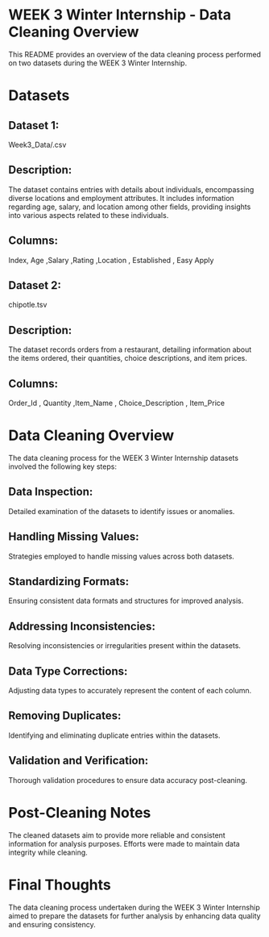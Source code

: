 # WEEK 3 Winter Internship - Data Cleaning Overview
This README provides an overview of the data cleaning process performed on two datasets during the WEEK 3 Winter Internship.

# Datasets

## Dataset 1:
Week3_Data/.csv
## Description:
The dataset contains entries with details about individuals, encompassing diverse locations and employment attributes. It includes information regarding age, salary, and location among other fields, providing insights into various aspects related to these individuals.
## Columns:
Index, Age ,Salary ,Rating ,Location , Established , Easy Apply

## Dataset 2: 
chipotle.tsv
## Description:
The dataset records orders from a restaurant, detailing information about the items ordered, their quantities, choice descriptions, and item prices.

## Columns: 
Order_Id , Quantity ,Item_Name , Choice_Description , Item_Price

# Data Cleaning Overview
The data cleaning process for the WEEK 3 Winter Internship datasets involved the following key steps:

 ## Data Inspection:
  Detailed examination of the datasets to identify issues or anomalies.
  
 ##  Handling Missing Values:
  Strategies employed to handle missing values across both datasets.
  
 ## Standardizing Formats:
  Ensuring consistent data formats and structures for improved analysis.

 ## Addressing Inconsistencies:
  Resolving inconsistencies or irregularities present within the datasets.

 ## Data Type Corrections:
  Adjusting data types to accurately represent the content of each column.
  
 ## Removing Duplicates:
  Identifying and eliminating duplicate entries within the datasets.

 ## Validation and Verification:
  Thorough validation procedures to ensure data accuracy post-cleaning.

  
# Post-Cleaning Notes
The cleaned datasets aim to provide more reliable and consistent information for analysis purposes.
Efforts were made to maintain data integrity while cleaning.

# Final Thoughts
The data cleaning process undertaken during the WEEK 3 Winter Internship aimed to prepare the datasets for further analysis by enhancing data quality and ensuring consistency.
